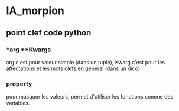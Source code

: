 # IA_morpion

## point clef code python
### \*arg \**Kwargs
arg c'est pour valeur simple (dans un tuple), Kwarg c'est pour les affectations et les mots clefs en général (dans un dico)

### property
pour masquer les valeurs, permet d'utiliser les fonctions comme des variables.
